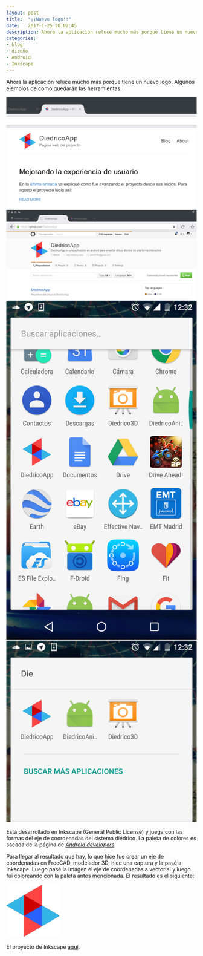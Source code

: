 ```yaml
---
layout: post
title:  "¡¡Nuevo logo!!"
date:   2017-1-25 20:02:45
description: Ahora la aplicación reluce mucho más porque tiene un nuevo logo
categories:
- blog
- diseño
- Android
- Inkscape
---
```


Ahora la aplicación reluce mucho más porque tiene un nuevo logo. Algunos ejemplos de como quedarán las herramientas:  

![DiedricoApp en Agosto 2016](../images/logo1.png)  
![DiedricoApp en Agosto 2016](../images/logo2.png)  
![DiedricoApp en Agosto 2016](../images/logo3.png)  
![DiedricoApp en Agosto 2016](../images/logo4.png)  

Está desarrollado en Inkscape (General Public License) y juega con las formas del eje de coordenadas del sistema diédrico. La paleta de colores es sacada de la página de [*Android developers*](https://material.io/guidelines/style/color.html).

Para llegar al resultado que hay, lo que hice fue crear un eje de coordenadas en FreeCAD, modelador 3D, hice una captura y la pasé a Inkscape. Luego pasé la imagen el eje de coordenadas a vectorial y luego fui coloreando con la paleta antes mencionada. El resultado es el siguiente:

![DiedricoApp en Agosto 2016](../images/logo.png)  

El proyecto de Inkscape [aquí](../images/LogoDiedricoApp.svg).
